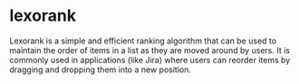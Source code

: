 # lexorank

Lexorank is a simple and efficient ranking algorithm that can be used to maintain the order of items in a list as they are moved around by users. It is commonly used in applications (like Jira) where users can reorder items by dragging and dropping them into a new position.
